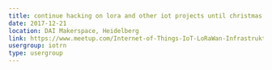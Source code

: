 ```yaml
---
title: continue hacking on lora and other iot projects until christmas
date: 2017-12-21
location: DAI Makerspace, Heidelberg
link: https://www.meetup.com/Internet-of-Things-IoT-LoRaWan-Infrastruktur-4-RheinNeckar/events/245947390/
usergroup: iotrn
type: usergroup
---
```

